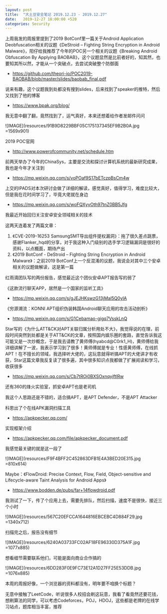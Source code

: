 ```yaml
---
layout: post
title:  "大土豆安全笔记 2019.12.23 - 2019.12.27"
date:   2019-12-27 18:00:00 +520
categories: Security
---
```


上周我发的周报里提到了2019 BotConf里一篇关于Android Application Deobfuscation相关的议题《DeStroid – Fighting String Encryption in Android Malware》，阳仔给我推荐了今年的POC另一个相关的议题《Breaking Android Obfuscation By Applying BAOBAB》，这个议题显然是比前者好的，知其然，也要知其所以然，才能从一个突破点，去尝试突破整个防御面
- https://github.com/theori-io/POC2019-BAOBAB/blob/master/slides/baobab_final.pdf

说来有趣，这个议题我到处都没有搜到slides，后来找到了speaker的推特，然后又找到了他的博客
- https://www.bpak.org/blog/

我无意中翻了翻，竟然找到了，运气真好，本来还想着给作者发邮件问问

![IMAGE](resources/91B9D8229BBF05C175137345EF9B2B0A.jpg =1569x901)

2019 POC官网
- http://www.powerofcommunity.net/schedule.htm

前两天举办了今年的ChinaSys，主要是交流和探讨计算机系统的最新研究成果，我也是今年才关注到
- https://mp.weixin.qq.com/s/voPOaf9S17bETczpBsCm4w

上交的IPADS对本次研讨会做了详细的解读，感觉真好，值得学习，难度比较大，但是我在花时间学习了，毕竟大佬就在身边
- https://mp.weixin.qq.com/s/woFQXyyOth97tnZ0BB5Jfg

我最近开始回归关注安卓安全领域相关的技术

这两天连着发了两篇文章：
1. 《CVE-2019-16253 SamsungSMT导出组件提权漏洞》：拖了很久差点跳票，感谢Flanker_hqd的分享，对于我这种入门级别的选手学习逻辑漏洞是很好的资料，以点概面，期待产出
2. 《2019 BotConf - DeStroid – Fighting String Encryption in Android Malware》：之前2019 BotConf上一个反混淆的议题，我说会对其中三个安卓相关的议题做解读，这是第一篇

红雨滴团队写的两份报告，感觉最近这个团伙安卓APT报告写的弱了

《这款流行聊天APP，居然是一个国家的监听工具》
- https://mp.weixin.qq.com/s/gJEJHKswzG13jMal5Q0yIA

《穷源溯流：KONNI APT组织伪装韩国Android聊天应用的攻击活动剖析》
- https://mp.weixin.qq.com/s/G1Cebamao-gigq7VsskLnQ

Star写的《为什么ATT&CK对APT关联归属分析用处不大》，我觉得说的在理，前段时间突然到处都是关于ATT&CK的文章，按照国内娱乐圈的套路，直觉告诉我这可能又是一次炒概念，于是我去请教了黄师傅(hyabcd@C0rk1_H)，黄师傅给我详细讲解了一波，我表示学习到了很多！黄师傅就是专业！性感黄师傅，在线抓APT！在不擅长的领域，我选择听大佬的，这玩意就得听搞APT的大佬讲才有收获，Star这篇文章我反复读了很多遍，其中很多知识点我都做了扩展阅读和学习，收获很多
- https://mp.weixin.qq.com/s/Cb7tROj0BXSOxnqyjftlRw

还有360的烽火实验室，抓安卓APT也是老司机

我这个人思路还是不错的，适合搞APT，是APT Defender，不是APT Attacker

科恩出了个在线APK漏洞扫描工具
- https://apkpecker.qq.com/

实现框架介绍
- https://apkpecker.qq.com/file/apkpecker_document.pdf

我感觉最关键的就是这一段了

![IMAGE](resources/F9F4BFF2C452863DFB1E4A3BED20E315.jpg =810x614)

Maybe：《FlowDroid: Precise Context, Flow, Field, Object-sensitive and Lifecycle-aware Taint Analysis for Android Apps》
- https://www.bodden.de/pubs/far+14flowdroid.pdf

我测试了一下，传了个应用上去，需要先排队，然后扫描，速度不是很快，接近三个小时

![IMAGE](resources/567C20EFCCA1644816EBCEBC4D884F29.jpg =1340x712)

扫描完之后，报告没有细节

![IMAGE](resources/6240A03733FC02AF18FE96330D375A1F.jpg =1077x885)

想看细节需要联系他们，可能是面向商业合作搞的

![IMAGE](resources/6DD283F0E9FC73E12A1D27FF25E53DDB.jpg =1076x885)

本周的周报好像，一个浏览器的资料都没有，明年要不咱换个标题？

无意中接触了LeetCode，听说很多人校招会刷这玩意，我看了看竟然还要花钱，想刷算法的同学，可以考虑Codeforces，POJ，HDOJ，这些都是老牌的在线学习站点，题库相当丰富，推荐